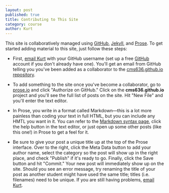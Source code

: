 ```yaml
---
layout: post
published: true
title: Contributing to This Site
category: course
author: Kurt
---
```


This site is collaboratively managed using [GitHub](https://github.com), [Jekyll](http://jekyllrb.com/), and [Prose](http://prose.io/). To get started adding material to this site, just follow these steps:

- First, [email Kurt](mailto:fendt@mit.edu) with your GitHub username (set up a free [GitHub](https://github.com) account if you don't already have one). You'll get an email from GitHub telling you you've been added as a collaborator to the [cms636.github.io repository](https://github.com/cms636/cms636.github.io).

- To add something to the site once you've become a collaborator, go to [prose.io](http://prose.io/) and click "Authorize on GitHub." Click on the **cms636.github.io** project and you'll see the full list of posts on the site. Hit "New File" and you'll enter the text editor.

- In Prose, you write in a format called Markdown—this is a lot more painless than coding your text in full HTML, but you can include any HMTL you want in it. You can refer to the [Markdown syntax page](http://daringfireball.net/projects/markdown/syntax), click the help button in the text editor, or just open up some other posts (like this one!) in Prose to get a feel for it.

- Be sure to give your post a unique title up at the top of the Prose interface. Over to the right, click the Meta Data button to add your author name, select the category so the post will show up in the right place, and check "Publish" if it's ready to go. Finally, click the Save button and hit "Commit." Your new post will immediately show up on the site.
Should you see an error message, try renaming the title of your post as another student might have used the same title; titles (i.e. filenames) need to be unique.
If you are still having problems, [email Kurt](mailto:fendt@mit.edu).

